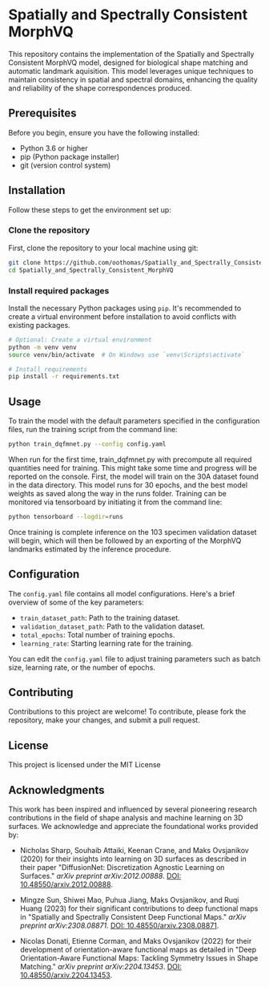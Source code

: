 
# Spatially and Spectrally Consistent MorphVQ

This repository contains the implementation of the Spatially and Spectrally Consistent MorphVQ model, designed for biological shape matching and automatic landmark aquisition.
This model leverages unique techniques to maintain consistency in spatial and spectral domains, enhancing the quality and reliability of the shape correspondences produced.

## Prerequisites

Before you begin, ensure you have the following installed:
- Python 3.6 or higher
- pip (Python package installer)
- git (version control system)

## Installation

Follow these steps to get the environment set up:

### Clone the repository

First, clone the repository to your local machine using git:

```bash
git clone https://github.com/oothomas/Spatially_and_Spectrally_Consistent_MorphVQ.git
cd Spatially_and_Spectrally_Consistent_MorphVQ
```

### Install required packages

Install the necessary Python packages using `pip`. It's recommended to create a virtual environment before installation to avoid conflicts with existing packages.

```bash
# Optional: Create a virtual environment
python -m venv venv
source venv/bin/activate  # On Windows use `venv\Scripts\activate`

# Install requirements
pip install -r requirements.txt
```

## Usage

To train the model with the default parameters specified in the configuration files, run the training script from the command line:

```bash
python train_dqfmnet.py --config config.yaml
```

When run for the first time, train_dqfmnet.py with precompute all required quantities need for training. 
This might take some time and progress will be reported on the console.
First, the model will train on the 30A dataset found in the data directory. This model runs for 30 epochs, and the best model weights as saved along the way in the runs folder.
Training can be monitored via tensorboard by initiating it from the command line:

```bash
python tensorboard --logdir=runs
```

Once training is complete inference on the 103 specimen validation dataset will begin,
which will then be followed by an exporting of the MorphVQ landmarks estimated by the inference procedure.

## Configuration

The `config.yaml` file contains all model configurations. Here's a brief overview of some of the key parameters:

- `train_dataset_path`: Path to the training dataset.
- `validation_dataset_path`: Path to the validation dataset.
- `total_epochs`: Total number of training epochs.
- `learning_rate`: Starting learning rate for the training.

You can edit the `config.yaml` file to adjust training parameters such as batch size, learning rate, or the number of epochs.

## Contributing

Contributions to this project are welcome! To contribute, please fork the repository, make your changes, and submit a pull request.

## License

This project is licensed under the MIT License

## Acknowledgments

This work has been inspired and influenced by several pioneering research contributions in the field of shape analysis and machine learning on 3D surfaces. We acknowledge and appreciate the foundational works provided by:

- Nicholas Sharp, Souhaib Attaiki, Keenan Crane, and Maks Ovsjanikov (2020) for their insights into learning on 3D surfaces as described in their paper "DiffusionNet: Discretization Agnostic Learning on Surfaces." *arXiv preprint arXiv:2012.00888*. [DOI: 10.48550/arxiv.2012.00888](https://doi.org/10.48550/arxiv.2012.00888).

- Mingze Sun, Shiwei Mao, Puhua Jiang, Maks Ovsjanikov, and Ruqi Huang (2023) for their significant contributions to deep functional maps in "Spatially and Spectrally Consistent Deep Functional Maps." *arXiv preprint arXiv:2308.08871*. [DOI: 10.48550/arxiv.2308.08871](https://doi.org/10.48550/arxiv.2308.08871).

- Nicolas Donati, Etienne Corman, and Maks Ovsjanikov (2022) for their development of orientation-aware functional maps as detailed in "Deep Orientation-Aware Functional Maps: Tackling Symmetry Issues in Shape Matching." *arXiv preprint arXiv:2204.13453*. [DOI: 10.48550/arxiv.2204.13453](https://doi.org/10.48550/arxiv.2204.13453).

